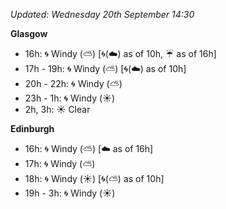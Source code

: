 *Updated: Wednesday 20th September 14:30*

**Glasgow**

* 16h: :cyclone: Windy (:partly_sunny:) [:cyclone:(:cloud:) as of 10h, :umbrella: as of 16h]
* 17h - 19h: :cyclone: Windy (:partly_sunny:) [:cyclone:(:cloud:) as of 10h]
* 20h - 22h: :cyclone: Windy (:partly_sunny:)
* 23h - 1h: :cyclone: Windy (:sunny:)
* 2h, 3h: :sunny: Clear

**Edinburgh**

* 16h: :cyclone: Windy (:partly_sunny:) [:cloud: as of 16h]
* 17h: :cyclone: Windy (:partly_sunny:)
* 18h: :cyclone: Windy (:sunny:) [:cyclone:(:partly_sunny:) as of 10h]
* 19h - 3h: :cyclone: Windy (:sunny:)
